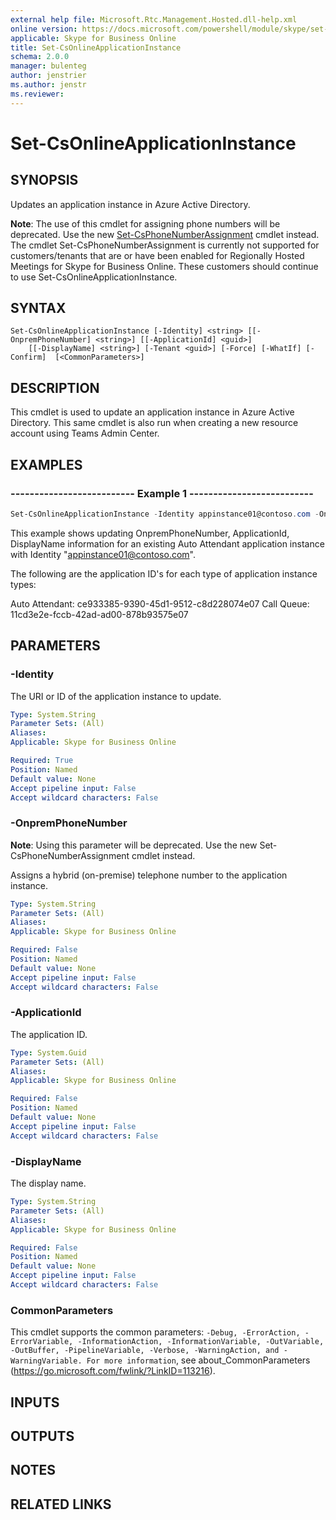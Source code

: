 ```yaml
---
external help file: Microsoft.Rtc.Management.Hosted.dll-help.xml
online version: https://docs.microsoft.com/powershell/module/skype/set-csonlineapplicationinstance
applicable: Skype for Business Online
title: Set-CsOnlineApplicationInstance
schema: 2.0.0
manager: bulenteg
author: jenstrier
ms.author: jenstr
ms.reviewer:
---
```


# Set-CsOnlineApplicationInstance

## SYNOPSIS
Updates an application instance in Azure Active Directory. 

**Note**: The use of this cmdlet for assigning phone numbers will be deprecated. Use the new [Set-CsPhoneNumberAssignment](/powershell/module/teams/set-csphonenumberassignment) 
cmdlet instead. The cmdlet Set-CsPhoneNumberAssignment is currently not supported for customers/tenants that are or have been enabled for Regionally Hosted Meetings for
Skype for Business Online. These customers should continue to use Set-CsOnlineApplicationInstance.

## SYNTAX

```
Set-CsOnlineApplicationInstance [-Identity] <string> [[-OnpremPhoneNumber] <string>] [[-ApplicationId] <guid>]
    [[-DisplayName] <string>] [-Tenant <guid>] [-Force] [-WhatIf] [-Confirm]  [<CommonParameters>]
```

## DESCRIPTION
This cmdlet is used to update an application instance in Azure Active Directory. This same cmdlet is also run when creating a new resource account using Teams Admin Center.


## EXAMPLES

### -------------------------- Example 1 --------------------------
```powershell
Set-CsOnlineApplicationInstance -Identity appinstance01@contoso.com -OnpremPhoneNumber +14250000000 -ApplicationId ce933385-9390-45d1-9512-c8d228074e07 -DisplayName "AppInstance01"
```

This example shows updating OnpremPhoneNumber, ApplicationId, DisplayName information for an existing Auto Attendant application instance with Identity "appinstance01@contoso.com".

The following are the application ID's for each type of application instance types:

Auto Attendant: ce933385-9390-45d1-9512-c8d228074e07
Call Queue: 11cd3e2e-fccb-42ad-ad00-878b93575e07

## PARAMETERS

### -Identity
The URI or ID of the application instance to update.

```yaml
Type: System.String
Parameter Sets: (All)
Aliases:
Applicable: Skype for Business Online

Required: True
Position: Named
Default value: None
Accept pipeline input: False
Accept wildcard characters: False
```

### -OnpremPhoneNumber
**Note**: Using this parameter will be deprecated. Use the new Set-CsPhoneNumberAssignment cmdlet instead.

Assigns a hybrid (on-premise) telephone number to the application instance.

```yaml
Type: System.String
Parameter Sets: (All)
Aliases:
Applicable: Skype for Business Online

Required: False
Position: Named
Default value: None
Accept pipeline input: False
Accept wildcard characters: False
```

### -ApplicationId
The application ID.

```yaml
Type: System.Guid
Parameter Sets: (All)
Aliases:
Applicable: Skype for Business Online

Required: False
Position: Named
Default value: None
Accept pipeline input: False
Accept wildcard characters: False
```

### -DisplayName
The display name.

```yaml
Type: System.String
Parameter Sets: (All)
Aliases:
Applicable: Skype for Business Online

Required: False
Position: Named
Default value: None
Accept pipeline input: False
Accept wildcard characters: False
```

### CommonParameters
This cmdlet supports the common parameters: `-Debug, -ErrorAction, -ErrorVariable, -InformationAction, -InformationVariable, -OutVariable, -OutBuffer, -PipelineVariable, -Verbose, -WarningAction, and -WarningVariable. For more information`, see about_CommonParameters (https://go.microsoft.com/fwlink/?LinkID=113216).

## INPUTS

## OUTPUTS

## NOTES

## RELATED LINKS
